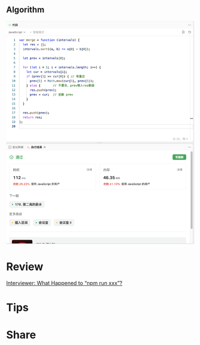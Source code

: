 ## Algorithm
![fengpu-2023-08-13-lc](../../images/temp/fengpu-2023-08-27-lc.png)

# Review
[Interviewer: What Happened to “npm run xxx”?](https://medium.com/@fatfish/interviewer-what-happened-to-npm-run-xxx-a7e68e024779)

# Tips


# Share
